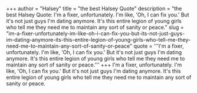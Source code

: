 +++
author = "Halsey"
title = "the best Halsey Quote"
description = "the best Halsey Quote: I'm a fixer, unfortunately. I'm like, 'Oh, I can fix you.' But it's not just guys I'm dating anymore. It's this entire legion of young girls who tell me they need me to maintain any sort of sanity or peace."
slug = "im-a-fixer-unfortunately-im-like-oh-i-can-fix-you-but-its-not-just-guys-im-dating-anymore-its-this-entire-legion-of-young-girls-who-tell-me-they-need-me-to-maintain-any-sort-of-sanity-or-peace"
quote = '''I'm a fixer, unfortunately. I'm like, 'Oh, I can fix you.' But it's not just guys I'm dating anymore. It's this entire legion of young girls who tell me they need me to maintain any sort of sanity or peace.'''
+++
I'm a fixer, unfortunately. I'm like, 'Oh, I can fix you.' But it's not just guys I'm dating anymore. It's this entire legion of young girls who tell me they need me to maintain any sort of sanity or peace.
